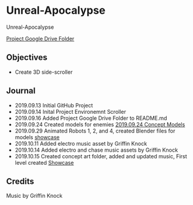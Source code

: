 # Unreal-Apocalypse

Unreal-Apocalypse

[Project Google Drive Folder](https://drive.google.com/drive/u/0/folders/1w6pM1L604zhxUG9irwfhMYe4xvc6Sj1b)

## Objectives

- Create 3D side-scroller

## Journal

- 2019.09.13 Initial GitHub Project
- 2019.09.14 Inital Project Environemnt Scroller
- 2019.09.16 Added Project Google Drive Folder to README.md
- 2019.09.24 Created models for enemies [2019.09.24 Concept Models](https://www.youtube.com/watch?v=sOW_lIGwISk&list=PLlKRHW1yeEh35DqG6kNAuftlVTi8_iGYl&index=2&t=0s)
- 2019.09.29 Animated Robots 1, 2, and 4, created Blender files for models [showcase](https://www.youtube.com/watch?v=cjsITfxlklA&feature=youtu.be)
- 2019.10.11 Added electro music asset by Griffin Knock
- 2019.10.14 Added electro and chase music assets by Griffin Knock
- 2019.10.15 Created concept art folder, added and updated music, First level created [Showcase](https://www.youtube.com/watch?v=xeVZDkb6DVA&feature=youtu.be)

## Credits

Music by Griffin Knock
